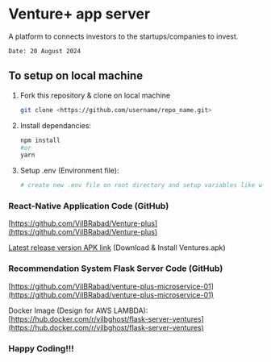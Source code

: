 # Venture+ app server
A platform to connects investors to the startups/companies to invest.

```Date: 20 August 2024```


## To setup on local machine

1. Fork this repository & clone on local machine
    ```bash
    git clone <https://github.com/username/repo_name.git>
    ```

2. Install dependancies:
    ```bash
    npm install
    #or
    yarn
    ```
3. Setup .env (Environment file):
    ```bash
    # create new .env file on root directory and setup variables like which are given in .env.example file
    ```

### React-Native Application Code (GitHub)
[https://github.com/VilBRabad/Venture-plus](https://github.com/VilBRabad/Venture-plus)

[Latest release version APK link](https://github.com/VilBRabad/Venture-plus/releases) (Download & Install Ventures.apk)

### Recommendation System Flask Server Code (GitHub)
[https://github.com/VilBRabad/venture-plus-microservice-01](https://github.com/VilBRabad/venture-plus-microservice-01)

Docker Image (Design for AWS LAMBDA):
[https://hub.docker.com/r/vilbghost/flask-server-ventures](https://hub.docker.com/r/vilbghost/flask-server-ventures)


<h3>Happy Coding!!!</h3>